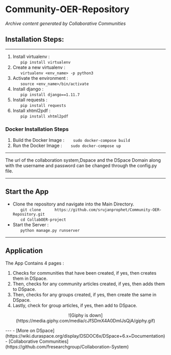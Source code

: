 # __Community-OER-Repository__

_Archive content generated by Collaborative Communities_

## Installation Steps: 
---

  1. Install virtualenv :     
    &nbsp;&nbsp;&nbsp;&nbsp;&nbsp; ``` pip install virtualenv ```
  2. Create a new virtualenv :   
    &nbsp;&nbsp;&nbsp;&nbsp;&nbsp; ``` virtualenv <env_name> -p python3 ```
  3. Activate the environment :   
    &nbsp;&nbsp;&nbsp;&nbsp;&nbsp; ``` source <env_name>/bin/activate ```
  4. Install django :  
    &nbsp;&nbsp;&nbsp;&nbsp;&nbsp; ``` pip install django==1.11.7 ```
  5. Install requests :  
    &nbsp;&nbsp;&nbsp;&nbsp;&nbsp; ``` pip install requests ```
  6. Install xhtml2pdf :  
    &nbsp;&nbsp;&nbsp;&nbsp;&nbsp; ``` pip install xhtml2pdf ```
    
### Docker Installation Steps
1. Build the Docker Image :
  &nbsp;&nbsp;&nbsp;&nbsp;&nbsp; ``` sudo docker-compose build ```
2. Run the Docker Image :
  &nbsp;&nbsp;&nbsp;&nbsp;&nbsp; ``` sudo docker-compose up ```
---
The url of the collaboration system,Dspace and the DSpace Domain along with the username and password can be changed through the config.py file.

---
## Start the App  
 - Clone the repository and navigate into the Main Directory.  
   &nbsp;&nbsp;&nbsp;&nbsp;&nbsp; ``` git clone      https://github.com/srujanprophet/Community-OER-Repository.git ```  
  &nbsp;&nbsp;&nbsp;&nbsp;&nbsp; ```cd CollabOER-project ```
 - Start the Server :  
   &nbsp;&nbsp;&nbsp;&nbsp;&nbsp; ```python manage.py runserver```
---
## Application
The App Contains 4 pages :   
1. Checks for communities that have been created, if yes, then creates them in DSpace.
2. Then, checks for any community articles created, if yes, then adds them to DSpace.
3. Then, checks for any groups created, if yes, then create the same in DSpace.
4. Lastly, check for group articles, if yes, then add to DSpace.
<p align="center">
![Giphy is down](https://media.giphy.com/media/cJfSDmX4A0DmIJsQjA/giphy.gif)
</p>   
---
- [More on DSpace](https://wiki.duraspace.org/display/DSDOC6x/DSpace+6.x+Documentation)
- [Collaborative Communities](https://github.com/fresearchgroup/Collaboration-System)


